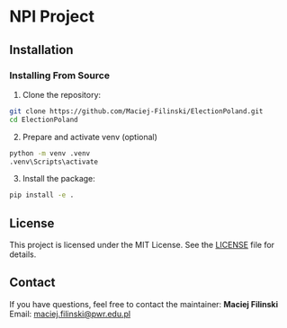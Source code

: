 # NPI Project

## Installation

### Installing From Source

1. Clone the repository:
```bash
git clone https://github.com/Maciej-Filinski/ElectionPoland.git
cd ElectionPoland
```
2. Prepare and activate venv (optional)
```bash
python -m venv .venv
.venv\Scripts\activate
```
3. Install the package:
```bash
pip install -e .
```

## License

This project is licensed under the MIT License. See the [LICENSE](LICENSE) file for details.

## Contact

If you have questions, feel free to contact the maintainer:
**Maciej Filinski**  
Email: [maciej.filinski@pwr.edu.pl](mailto:maciej.filinski@pwr.edu.pl)
